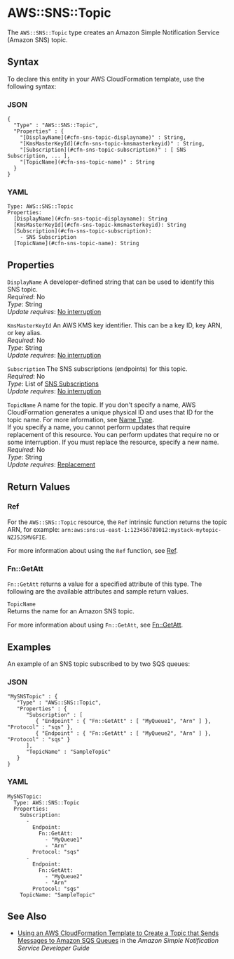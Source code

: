 # AWS::SNS::Topic<a name="aws-properties-sns-topic"></a>

The `AWS::SNS::Topic` type creates an Amazon Simple Notification Service \(Amazon SNS\) topic\.

## Syntax<a name="aws-resource-sns-topic-syntax"></a>

To declare this entity in your AWS CloudFormation template, use the following syntax:

### JSON<a name="aws-resource-sns-topic-syntax.json"></a>

```
{
  "Type" : "AWS::SNS::Topic",
  "Properties" : {
    "[DisplayName](#cfn-sns-topic-displayname)" : String,
    "[KmsMasterKeyId](#cfn-sns-topic-kmsmasterkeyid)" : String,
    "[Subscription](#cfn-sns-topic-subscription)" : [ SNS Subscription, ... ],
    "[TopicName](#cfn-sns-topic-name)" : String
  }
}
```

### YAML<a name="aws-resource-sns-topic-syntax.yaml"></a>

```
Type: AWS::SNS::Topic
Properties: 
  [DisplayName](#cfn-sns-topic-displayname): String
  [KmsMasterKeyId](#cfn-sns-topic-kmsmasterkeyid): String
  [Subscription](#cfn-sns-topic-subscription):
    - SNS Subscription
  [TopicName](#cfn-sns-topic-name): String
```

## Properties<a name="w4ab1c21c10d198c17b7"></a>

`DisplayName`  <a name="cfn-sns-topic-displayname"></a>
A developer\-defined string that can be used to identify this SNS topic\.  
*Required*: No  
*Type*: String  
*Update requires*: [No interruption](using-cfn-updating-stacks-update-behaviors.md#update-no-interrupt)

`KmsMasterKeyId`  <a name="cfn-sns-topic-kmsmasterkeyid"></a>
An AWS KMS key identifier\. This can be a key ID, key ARN, or key alias\.  
*Required*: No  
*Type*: String  
*Update requires*: [No interruption](using-cfn-updating-stacks-update-behaviors.md#update-no-interrupt)

`Subscription`  <a name="cfn-sns-topic-subscription"></a>
The SNS subscriptions \(endpoints\) for this topic\.  
*Required*: No  
*Type*: List of [SNS Subscriptions](aws-properties-sns-subscription.md)  
*Update requires*: [No interruption](using-cfn-updating-stacks-update-behaviors.md#update-no-interrupt)

`TopicName`  <a name="cfn-sns-topic-name"></a>
A name for the topic\. If you don't specify a name, AWS CloudFormation generates a unique physical ID and uses that ID for the topic name\. For more information, see [Name Type](aws-properties-name.md)\.  
If you specify a name, you cannot perform updates that require replacement of this resource\. You can perform updates that require no or some interruption\. If you must replace the resource, specify a new name\.
*Required*: No  
*Type*: String  
*Update requires*: [Replacement](using-cfn-updating-stacks-update-behaviors.md#update-replacement)

## Return Values<a name="w4ab1c21c10d198c17b9"></a>

### Ref<a name="w4ab1c21c10d198c17b9b2"></a>

For the `AWS::SNS::Topic` resource, the `Ref` intrinsic function returns the topic ARN, for example: `arn:aws:sns:us-east-1:123456789012:mystack-mytopic-NZJ5JSMVGFIE`\.

For more information about using the `Ref` function, see [Ref](intrinsic-function-reference-ref.md)\.

### Fn::GetAtt<a name="w4ab1c21c10d198c17b9b4"></a>

`Fn::GetAtt` returns a value for a specified attribute of this type\. The following are the available attributes and sample return values\.

`TopicName`  
Returns the name for an Amazon SNS topic\.

For more information about using `Fn::GetAtt`, see [Fn::GetAtt](intrinsic-function-reference-getatt.md)\.

## Examples<a name="w4ab1c21c10d198c17c11"></a>

An example of an SNS topic subscribed to by two SQS queues:

### JSON<a name="aws-resource-sns-topic-example.json"></a>

```
"MySNSTopic" : {
   "Type" : "AWS::SNS::Topic",
   "Properties" : {
      "Subscription" : [
         { "Endpoint" : { "Fn::GetAtt" : [ "MyQueue1", "Arn" ] }, "Protocol" : "sqs" },
         { "Endpoint" : { "Fn::GetAtt" : [ "MyQueue2", "Arn" ] }, "Protocol" : "sqs" }
      ],
      "TopicName" : "SampleTopic"
   }
}
```

### YAML<a name="aws-resource-sns-topic-example.yaml"></a>

```
MySNSTopic: 
  Type: AWS::SNS::Topic
  Properties: 
    Subscription: 
      - 
        Endpoint: 
          Fn::GetAtt: 
            - "MyQueue1"
            - "Arn"
        Protocol: "sqs"
      - 
        Endpoint: 
          Fn::GetAtt: 
            - "MyQueue2"
            - "Arn"
        Protocol: "sqs"
    TopicName: "SampleTopic"
```

## See Also<a name="w4ab1c21c10d198c17c13"></a>
+ [Using an AWS CloudFormation Template to Create a Topic that Sends Messages to Amazon SQS Queues](http://docs.aws.amazon.com/sns/latest/dg/SendMessageToSQS.cloudformation.html) in the *Amazon Simple Notification Service Developer Guide*